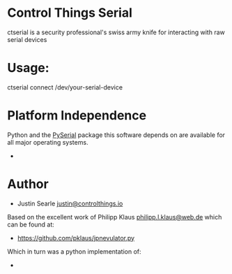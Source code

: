 # Control Things Serial

ctserial is a security professional's swiss army knife for interacting with raw serial devices

# Usage:

ctserial connect /dev/your-serial-device

# Platform Independence

Python and the [PySerial][] package this software depends on are available for all major operating systems.

* [PySerial]: http://pyserial.sourceforge.net/

# Author

* Justin Searle <justin@controlthings.io>

Based on the excellent work of Philipp Klaus <philipp.l.klaus@web.de> which can be found at:

* https://github.com/pklaus/jpnevulator.py

Which in turn was a python implementation of:

* [jpnevulator]: http://jpnevulator.snarl.nl/
